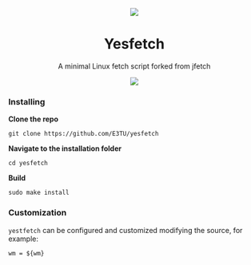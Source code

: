 <p align="center">
    <img src="https://cdn.discordapp.com/attachments/635625917623828520/813885866287431710/68747470733a2f2f63646e2e646973636f72646170702e636f6d2f6174746163686d656e74732f3736373137363937343331.png" />
    
</p>

<h1 align="center">Yesfetch</h1>
<p align="center">A minimal Linux fetch script forked from jfetch</p>

<p align="center">
<a href="./license"><img src="https://img.shields.io/github/license/Jimmysit0/jfetch?style=for-the-badge&logo=appveyor"></a>
</p>

### Installing

**Clone the repo**
```
git clone https://github.com/E3TU/yesfetch
```
**Navigate to the installation folder**
```
cd yesfetch
```
**Build**
```
sudo make install
```

### Customization
`yestfetch` can be configured and customized modifying the source, for example:
```
wm = ${wm}
```

